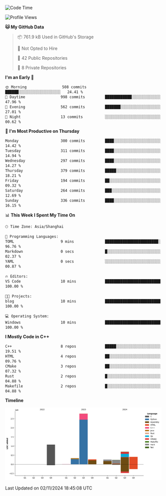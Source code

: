 <!--
**Salvely/Salvely** is a ✨ _special_ ✨ repository because its `README.md` (this file) appears on your GitHub profile.

Here are some ideas to get you started:

- 🔭 I’m currently working on ...
- 🌱 I’m currently learning ...
- 👯 I’m looking to collaborate on ...
- 🤔 I’m looking for help with ...
- 💬 Ask me about ...
- 📫 How to reach me: ...
- 😄 Pronouns: ...
- ⚡ Fun fact: ...
-->

<!--START_SECTION:waka-->
![Code Time](http://img.shields.io/badge/Code%20Time-1%2C088%20hrs%2032%20mins-blue)

![Profile Views](http://img.shields.io/badge/Profile%20Views-0-blue)

**🐱 My GitHub Data** 

> 📦 761.9 kB Used in GitHub's Storage 
 > 
> 🚫 Not Opted to Hire
 > 
> 📜 42 Public Repositories 
 > 
> 🔑 8 Private Repositories 
 > 
**I'm an Early 🐤** 

```text
🌞 Morning                508 commits         ██████░░░░░░░░░░░░░░░░░░░   24.41 % 
🌆 Daytime                998 commits         ████████████░░░░░░░░░░░░░   47.96 % 
🌃 Evening                562 commits         ███████░░░░░░░░░░░░░░░░░░   27.01 % 
🌙 Night                  13 commits          ░░░░░░░░░░░░░░░░░░░░░░░░░   00.62 % 
```
📅 **I'm Most Productive on Thursday** 

```text
Monday                   300 commits         ████░░░░░░░░░░░░░░░░░░░░░   14.42 % 
Tuesday                  311 commits         ████░░░░░░░░░░░░░░░░░░░░░   14.94 % 
Wednesday                297 commits         ████░░░░░░░░░░░░░░░░░░░░░   14.27 % 
Thursday                 379 commits         █████░░░░░░░░░░░░░░░░░░░░   18.21 % 
Friday                   194 commits         ██░░░░░░░░░░░░░░░░░░░░░░░   09.32 % 
Saturday                 264 commits         ███░░░░░░░░░░░░░░░░░░░░░░   12.69 % 
Sunday                   336 commits         ████░░░░░░░░░░░░░░░░░░░░░   16.15 % 
```


📊 **This Week I Spent My Time On** 

```text
🕑︎ Time Zone: Asia/Shanghai

💬 Programming Languages: 
TOML                     9 mins              ████████████████████████░   96.76 % 
Markdown                 0 secs              █░░░░░░░░░░░░░░░░░░░░░░░░   02.37 % 
YAML                     0 secs              ░░░░░░░░░░░░░░░░░░░░░░░░░   00.87 % 

🔥 Editors: 
VS Code                  10 mins             █████████████████████████   100.00 % 

🐱‍💻 Projects: 
blog                     10 mins             █████████████████████████   100.00 % 

💻 Operating System: 
Windows                  10 mins             █████████████████████████   100.00 % 
```

**I Mostly Code in C++** 

```text
C++                      8 repos             █████░░░░░░░░░░░░░░░░░░░░   19.51 % 
HTML                     4 repos             ██░░░░░░░░░░░░░░░░░░░░░░░   09.76 % 
CMake                    3 repos             ██░░░░░░░░░░░░░░░░░░░░░░░   07.32 % 
Rust                     2 repos             █░░░░░░░░░░░░░░░░░░░░░░░░   04.88 % 
Makefile                 2 repos             █░░░░░░░░░░░░░░░░░░░░░░░░   04.88 % 
```



**Timeline**

![Lines of Code chart](https://raw.githubusercontent.com/Salvely/Salvely/main/assets/bar_graph.png)


 Last Updated on 02/11/2024 18:45:08 UTC
<!--END_SECTION:waka-->
<!-- ### [![Typing SVG](https://readme-typing-svg.demolab.com?font=JetBrains+Mono&size=22&pause=1000&width=435&height=70&lines=Hi!+I'm+Wen+Gao.+Nice+to+see+you!)](https://git.io/typing-svg)

[![Salvely's GitHub stats](https://github-readme-stats.vercel.app/api?username=Salvely&count_private=true&show_icons=true&theme=buefy&include_all_commits=true)](https://github.com/anuraghazr/github-readme-stats)
[![Top Langs](https://github-readme-stats.vercel.app/api/top-langs/?username=Salvely)](https://github.com/anuraghazr/github-readme-stats)


![Leetcode Stats](https://leetcard.jacoblin.cool/Salvely?theme=wtf&font=Kameron&ext=activity&show_rank=true)

![](https://komarev.com/ghpvc/?username=Salvely)
-->
